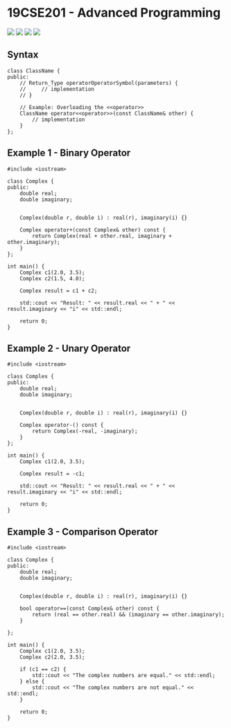 # 19CSE201 - Advanced Programming
![](https://img.shields.io/badge/Batch-22CYS-lightgreen) ![](https://img.shields.io/badge/UG-blue) ![](https://img.shields.io/badge/Subject-AdP-blue)
![](https://img.shields.io/badge/-HPOJ-brown)

## Syntax
```
class ClassName {
public:
    // Return_Type operatorOperatorSymbol(parameters) {
    //     // implementation
    // }

    // Example: Overloading the <<operator>>
    ClassName operator<<operator>>(const ClassName& other) {
        // implementation
    }
};

```

## Example 1 - Binary Operator
```
#include <iostream>

class Complex {
public:
    double real;
    double imaginary;


    Complex(double r, double i) : real(r), imaginary(i) {}

    Complex operator+(const Complex& other) const {
        return Complex(real + other.real, imaginary + other.imaginary);
    }
};

int main() {
    Complex c1(2.0, 3.5);
    Complex c2(1.5, 4.0);

    Complex result = c1 + c2;

    std::cout << "Result: " << result.real << " + " << result.imaginary << "i" << std::endl;

    return 0;
}
```

## Example 2 - Unary Operator
```
#include <iostream>

class Complex {
public:
    double real;
    double imaginary;


    Complex(double r, double i) : real(r), imaginary(i) {}

    Complex operator-() const {
        return Complex(-real, -imaginary);
    }
};

int main() {
    Complex c1(2.0, 3.5);

    Complex result = -c1;

    std::cout << "Result: " << result.real << " + " << result.imaginary << "i" << std::endl;

    return 0;
}
```

## Example 3 - Comparison Operator
```
#include <iostream>

class Complex {
public:
    double real;
    double imaginary;


    Complex(double r, double i) : real(r), imaginary(i) {}

    bool operator==(const Complex& other) const {
        return (real == other.real) && (imaginary == other.imaginary);
    }

};

int main() {
    Complex c1(2.0, 3.5);
    Complex c2(2.0, 3.5);

    if (c1 == c2) {
        std::cout << "The complex numbers are equal." << std::endl;
    } else {
        std::cout << "The complex numbers are not equal." << std::endl;
    }

    return 0;
}
```
